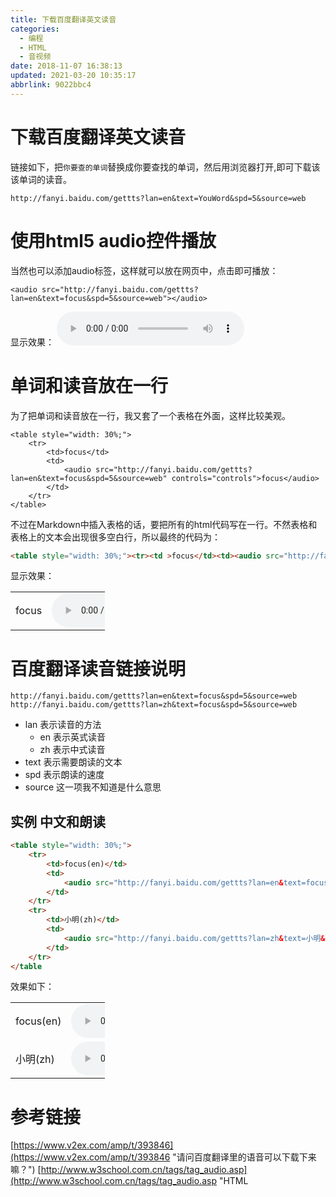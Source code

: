 ```yaml
---
title: 下载百度翻译英文读音
categories: 
  - 编程
  - HTML
  - 音视频
date: 2018-11-07 16:38:13
updated: 2021-03-20 10:35:17
abbrlink: 9022bbc4
---
```

# 下载百度翻译英文读音
链接如下，把`你要查的单词`替换成你要查找的单词，然后用浏览器打开,即可下载该该单词的读音。
```
http://fanyi.baidu.com/gettts?lan=en&text=YouWord&spd=5&source=web
```
# 使用html5 audio控件播放
当然也可以添加audio标签，这样就可以放在网页中，点击即可播放：
```
<audio src="http://fanyi.baidu.com/gettts?lan=en&text=focus&spd=5&source=web"></audio>
```
显示效果：
<audio src="http://fanyi.baidu.com/gettts?lan=en&text=focus&spd=5&source=web" controls="controls">buzhici</audio>
# 单词和读音放在一行
为了把单词和读音放在一行，我又套了一个表格在外面，这样比较美观。
```
<table style="width: 30%;">
    <tr>
        <td>focus</td>
        <td>
            <audio src="http://fanyi.baidu.com/gettts?lan=en&text=focus&spd=5&source=web" controls="controls">focus</audio>
        </td>
    </tr>
</table>
```
不过在Markdown中插入表格的话，要把所有的html代码写在一行。不然表格和表格上的文本会出现很多空白行，所以最终的代码为：
```html
<table style="width: 30%;"><tr><td >focus</td><td><audio src="http://fanyi.baidu.com/gettts?lan=en&text=focus&spd=5&source=web" controls="controls">focus</audio></td></tr></table>
```
显示效果：
<table style="width: 30%;"><tr><td >focus</td><td><audio src="http://fanyi.baidu.com/gettts?lan=en&text=focus&spd=5&source=web" controls="controls">focus</audio></td></tr></table>

# 百度翻译读音链接说明
```
http://fanyi.baidu.com/gettts?lan=en&text=focus&spd=5&source=web
http://fanyi.baidu.com/gettts?lan=zh&text=focus&spd=5&source=web
```
- lan 表示读音的方法
    - en 表示英式读音
    - zh 表示中式读音
- text 表示需要朗读的文本
- spd 表示朗读的速度
- source 这一项我不知道是什么意思

## 实例 中文和朗读
```html
<table style="width: 30%;">
    <tr>
        <td>focus(en)</td>
        <td>
            <audio src="http://fanyi.baidu.com/gettts?lan=en&text=focus&spd=5&source=web" controls="controls">focus</audio>
        </td>
    </tr>
    <tr>
        <td>小明(zh)</td>
        <td>
            <audio src="http://fanyi.baidu.com/gettts?lan=zh&text=小明&spd=5&source=web" controls="controls">小明</audio>
        </td>
    </tr>
</table
```
效果如下：
<table style="width: 30%;"><tr><td >focus(en)</td><td><audio src="http://fanyi.baidu.com/gettts?lan=en&text=focus&spd=5&source=web" controls="controls">focus</audio></td></tr><tr><td >小明(zh)</td><td><audio src="http://fanyi.baidu.com/gettts?lan=zh&text=小明&spd=5&source=web" controls="controls">focus</audio></td></tr></table>

# 参考链接
[https://www.v2ex.com/amp/t/393846](https://www.v2ex.com/amp/t/393846 "请问百度翻译里的语音可以下载下来嘛？")
[http://www.w3school.com.cn/tags/tag_audio.asp](http://www.w3school.com.cn/tags/tag_audio.asp "HTML <audio>标签")
